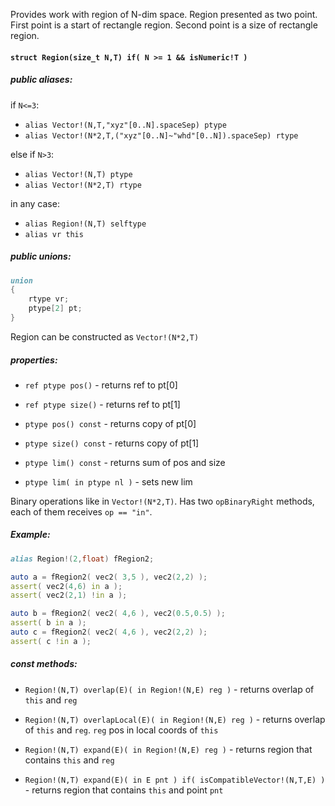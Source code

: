 Provides work with region of N-dim space. Region presented as
two point. First point is a start of rectangle region. Second point
is a size of rectangle region.

#### `struct Region(size_t N,T) if( N >= 1 && isNumeric!T )`

##### public aliases: 

if `N<=3`:

- `alias Vector!(N,T,"xyz"[0..N].spaceSep) ptype`
- `alias Vector!(N*2,T,("xyz"[0..N]~"whd"[0..N]).spaceSep) rtype`

else if `N>3`:

- `alias Vector!(N,T) ptype`
- `alias Vector!(N*2,T) rtype`

in any case:

- `alias Region!(N,T) selftype`
- `alias vr this`

##### public unions:

```d
union
{
    rtype vr;
    ptype[2] pt;
}
```

Region can be constructed as `Vector!(N*2,T)`

##### properties:

- `ref ptype pos()` - returns ref to pt[0]
- `ref ptype size()` - returns ref to pt[1]

- `ptype pos() const` - returns copy of pt[0]
- `ptype size() const` - returns copy of pt[1]

- `ptype lim() const` - returns sum of pos and size
- `ptype lim( in ptype nl )` - sets new lim

Binary operations like in `Vector!(N*2,T)`.
Has two `opBinaryRight` methods, each of them receives 
`op == "in"`.

##### Example: 

```d
alias Region!(2,float) fRegion2;

auto a = fRegion2( vec2( 3,5 ), vec2(2,2) );
assert( vec2(4,6) in a );
assert( vec2(2,1) !in a );

auto b = fRegion2( vec2( 4,6 ), vec2(0.5,0.5) );
assert( b in a );
auto c = fRegion2( vec2( 4,6 ), vec2(2,2) );
assert( c !in a );
```

##### const methods:

- `Region!(N,T) overlap(E)( in Region!(N,E) reg )` - returns overlap of `this`
  and `reg`

- `Region!(N,T) overlapLocal(E)( in Region!(N,E) reg )` - returns overlap of `this`
  and `reg`. `reg` pos in local coords of `this`

- `Region!(N,T) expand(E)( in Region!(N,E) reg )` - returns region that contains
  `this` and `reg`

- `Region!(N,T) expand(E)( in E pnt ) if( isCompatibleVector!(N,T,E) )` - returns region that contains
  `this` and point `pnt`

